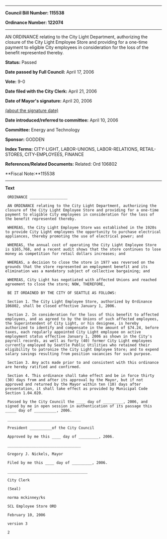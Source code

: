 

********

**Council Bill Number: 115538**
   
**Ordinance Number: 122074**
********

 AN ORDINANCE relating to the City Light Department, authorizing the closure of the City Light Employee Store and providing for a one-time payment to eligible City employees in consideration for the loss of the benefit represented thereby.

**Status:** Passed
   
**Date passed by Full Council:** April 17, 2006
   
**Vote:** 9-0
   
**Date filed with the City Clerk:** April 21, 2006
   
**Date of Mayor's signature:** April 20, 2006
   
[(about the signature date)](/~public/approvaldate.htm)
   
   
   
**Date introduced/referred to committee:** April 10, 2006
   
**Committee:** Energy and Technology
   
**Sponsor:** GODDEN
   
   
**Index Terms:** CITY-LIGHT, LABOR-UNIONS, LABOR-RELATIONS, RETAIL-STORES, CITY-EMPLOYEES, FINANCE

**References/Related Documents:** Related: Ord 106802

**Fiscal Note:**115538

********

**Text**
   
```
 ORDINANCE _________________

 AN ORDINANCE relating to the City Light Department, authorizing the closure of the City Light Employee Store and providing for a one-time payment to eligible City employees in consideration for the loss of the benefit represented thereby.

 WHEREAS, the City Light Employee Store was established in the 1920s to provide City Light employees the opportunity to purchase electrical appliances, thereby promoting the use of electrical power; and

 WHEREAS, the annual cost of operating the City Light Employee Store is $165,768, and a recent audit shows that the store continues to lose money as competition for retail dollars increases; and

 WHEREAS, a decision to close the store in 1977 was reversed on the grounds that the store represented an employment benefit and its elimination was a mandatory subject of collective bargaining; and

 WHEREAS, City Light has negotiated with affected Unions and reached agreement to close the store; NOW, THEREFORE,

 BE IT ORDAINED BY THE CITY OF SEATTLE AS FOLLOWS:

 Section 1. The City Light Employee Store, authorized by Ordinance 106802, shall be closed effective January 1, 2006.

 Section 2. In consideration for the loss of this benefit to affected employees, and as agreed to by the Unions of such affected employees, the Superintendent of City Light, or his designee, is hereby authorized to identify and compensate in the amount of $74.24, before taxes, each regularly appointed City Light employee on active employment status effective January 1, 2006 as shown in the City's payroll records, as well as forty (40) former City Light employees currently employed by Seattle Public Utilities who retained their eligibility to patronize the City Light Employee Store; and to expend salary savings resulting from position vacancies for such purpose.

 Section 3. Any acts made prior to and consistent with this ordinance are hereby ratified and confirmed.

 Section 4. This ordinance shall take effect and be in force thirty (30) days from and after its approval by the Mayor, but if not approved and returned by the Mayor within ten (10) days after presentation, it shall take effect as provided by Municipal Code Section 1.04.020.

 Passed by the City Council the ____ day of _________, 2006, and signed by me in open session in authentication of its passage this _____ day of __________, 2006.

 _________________________________

 President __________of the City Council

 Approved by me this ____ day of _________, 2006.

 _________________________________

 Gregory J. Nickels, Mayor

 Filed by me this ____ day of _________, 2006.

 ____________________________________

 City Clerk

 (Seal)

 norma mckinney/ks

 SCL Employee Store ORD

 February 10, 2006

 version 3

 2

```

